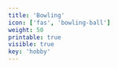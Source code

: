 ```yaml
---
title: 'Bowling'
icon: ['fas', 'bowling-ball']
weight: 50
printable: true
visible: true
key: 'hobby'
---
```

